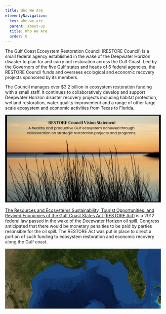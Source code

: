 ```yaml
---
title: Who We Are
eleventyNavigation:
  key: who-we-are
  parent: about-us
  title: Who We Are
  order: 0
---
```


The Gulf Coast Ecosystem Restoration Council (RESTORE Council) is a small federal agency established in the wake of the Deepwater Horizon disaster to plan for and carry out restoration across the Gulf Coast. Led by the Governors of the five Gulf states and heads of 6 federal agencies, the RESTORE Council funds and oversees ecological and economic recovery projects sponsored by its members.

The Council manages over $3.2 billion in ecosystem restoration funding with a small staff. It continues to collaboratively develop and support Deepwater Horizon disaster recovery projects including habitat protection, wetland restoration, water quality improvement and a range of other large scale ecosystem and economic activities from Texas to Florida.

![Vision Statement](/img/UpdatedVisionStatement.jpg)

[The Resources and Ecosystems Sustainability, Tourist Opportunities, and Revived Economies of the Gulf Coast States Act (RESTORE Act)](/uploads/RESTORE-ACT-July2012.pdf) is a 2012 federal law passed in the wake of the Deepwater Horizon oil spill. Congress anticipated that there would be monetary penalties to be paid by parties resonsible for the oil spill. The RESTORE Act was put in place to direct a portion of such funding to ecosystem restoration and economic recovery along the Gulf coast.

![Map of the Gulf coast](/img/PRDFT-Gulf-20150920.jpg)
